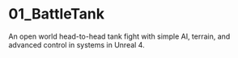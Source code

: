 # 01_BattleTank
An open world head-to-head tank fight with simple AI, terrain, and advanced control in systems in Unreal 4.
